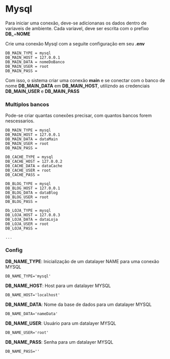 # Mysql

Para iniciar uma conexão, deve-se adicionanas os dados dentro de variaveis de ambiente.
Cada variavel, deve ser escrita com o prefixo **DB\_**+**NOME**

Crie uma conexão Mysql com a seguite configuração em seu **.env**

    DB_MAIN_TYPE = mysql
    DB_MAIN_HOST = 127.0.0.1
    DB_MAIN_DATA = nomeDoBanco
    DB_MAIN_USER = root
    DB_MAIN_PASS =

Com isso, o sistema criar uma conexão **main** e se conectar com o banco de nome **DB_MAIN_DATA** em **DB_MAIN_HOST**, utilizndo as credenciais **DB_MAIN_USER** e **DB_MAIN_PASS**

### Multiplos bancos

Pode-se criar quantas conexões precisar, com quantos bancos forem nescessarios.

    DB_MAIN_TYPE = mysql
    DB_MAIN_HOST = 127.0.0.1
    DB_MAIN_DATA = dataMain
    DB_MAIN_USER = root
    DB_MAIN_PASS =

    DB_CACHE_TYPE = mysql
    DB_CACHE_HOST = 127.0.0.2
    DB_CACHE_DATA = dataCache
    DB_CACHE_USER = root
    DB_CACHE_PASS =

    DB_BLOG_TYPE = mysql
    DB_BLOG_HOST = 127.0.0.1
    DB_BLOG_DATA = dataBlog
    DB_BLOG_USER = root
    DB_BLOG_PASS =

    Db_LOJA_TYPE = mysql
    DB_LOJA_HOST = 127.0.0.3
    DB_LOJA_DATA = dataLoja
    DB_LOJA_USER = root
    DB_LOJA_PASS =

    ...

### Config

**DB_NAME_TYPE**: Inicialização de um datalayer NAME para uma conexão MYSQL

    DB_NAME_TYPE='mysql'

**DB_NAME_HOST**: Host para um datalayer MYSQL

    DB_NAME_HOST='localhost'

**DB_NAME_DATA**: Nome da base de dados para um datalayer MYSQL

    DB_NAME_DATA='nameData'

**DB_NAME_USER**: Usuário para um datalayer MYSQL

    DB_NAME_USER='root'

**DB_NAME_PASS**: Senha para um datalayer MYSQL

    DB_NAME_PASS=''
